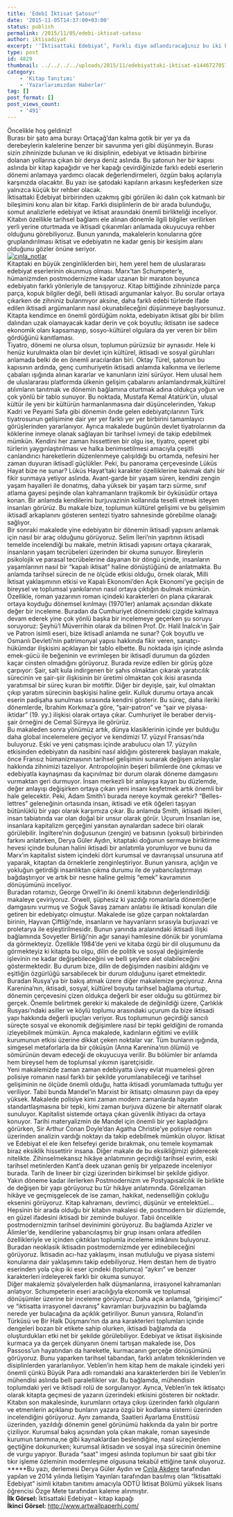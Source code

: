 ```yaml
---
title: 'Edebî İktisat Şatosu*'
date: '2015-11-05T14:37:00+03:00'
status: publish
permalink: /2015/11/05/edebi-iktisat-satosu
author: iktisadiyat
excerpt: '‘İktisattaki Edebiyat’, Farklı diye adlandıracağınız bu iki kolun aslında ne kadar birbirine yakın olduğunu, birini kullanarak diğerine nasıl ulaşabileceğinizi anlatan, içinde bundan çok daha ötesini barındıran bir hareket. Farklı disiplinlerin bir arada bulunduğu, somut analizlerle edebiyat ve iktisat arasındaki birlikteliği inceleyen ‘İktisattaki Edebiyat’ kitabının incelemesi sizlerle…'
type: post
id: 4829
thumbnail: ../../../../uploads/2015/11/edebiyattaki-iktisat-e1446727057163-1-2-150x150.jpg
category:
    - 'Kitap Tanıtımı'
    - 'Yazarlarımızdan Haberler'
tag: []
post_format: []
post_views_count:
    - '491'
---
```

Öncelikle hoş geldiniz!  
Burası bir şato ama burayı Ortaçağ’dan kalma gotik bir yer ya da derebeylerin kalelerine benzer bir savunma yeri gibi düşünmeyin. Burası sizin zihninizde bulunan ve iki disiplinin, edebiyat ve iktisadın birbirine dolanan yollarına çıkan bir derya deniz aslında. Bu şatonun her bir kapısı aslında bir kitap kapağıdır ve her kapağı çevirdiğinizde farklı edebi eserlerin dönemi anlamaya yardımcı olacak değerlendirmeleri, özgün bakış açılarıyla karşınızda olacaktır. Bu yazı ise şatodaki kapıların arkasını keşfederken size yalnızca küçük bir rehber olacak.  
İktisattaki Edebiyat birbirinden uzakmış gibi görülen iki dalın çok katmanlı bir bileşimini konu alan bir kitap. Farklı disiplinlerin de bir arada bulunduğu, somut analizlerle edebiyat ve iktisat arasındaki önemli birlikteliği inceliyor. Kitabın özellikle tarihsel bağlamı ele alınan dönemle ilgili bilgiler verilirken yerli yerine oturtmada ve iktisadi çıkarımları anlamada okuyucuya rehber olduğunu görebiliyoruz. Bunun yanında, makalelerin konularına göre gruplandırılması iktisat ve edebiyatın ne kadar geniș bir kesișim alanı olduğunu gözler önüne seriyor.  
[![cınla_notlar](../../../../uploads/2015/11/cinla_notlar-1-1.jpg)](https://iktisadiyat.com/wp-content/uploads/2015/11/cinla_notlar-1-1.jpg)  
Kitaptaki en büyük zenginliklerden biri, hem yerel hem de uluslararası edebiyat eserlerinin okunmuș olması. Marx’tan Schumpeter’e, hümanizmden postmodernizme kadar uzanan bir maraton boyunca edebiyatın farklı yönleriyle de tanışıyoruz. Kitap bittiğinde zihninizde parça parça, kopuk bilgiler değil, belli iktisadi argumanlar kalıyor. Bu sorular ortaya çıkarken de zihniniz bulanmıyor aksine, daha farklı edebi türlerde ifade edilen iktisadi argümanların nasıl okunabileceğini düşünmeye başlıyorsunuz. Kitapta kendimce en önemli gördüğüm nokta, edebiyatın iktisat gibi bir bilim dalından uzak olamayacak kadar derin ve çok boyutlu; iktisatın ise sadece ekonomik olanı kapsamayıp, sosyo-kültürel olgulara da yer veren bir bilim gördüğünü kanıtlaması.  
Tiyatro, dönemi ne olursa olsun, toplumun pürüzsüz bir aynasıdır. Hele ki henüz kurulmakta olan bir devlet için kültürel, iktisadi ve sosyal güruhları anlamada belki de en önemli aracılardan biri. Oktay Türel, şatonun bu kapısının ardında, genç cumhuriyetin iktisadi anlamda kalkınma ve ilerleme çabaları ışığında alınan kararlar ve kanunların izini sürüyor. Hem ulusal hem de uluslararası platformda ülkenin gelişim çabalarını anlamlandırmak,kültürel atılımların tanıtmak ve dönemin bağlamına oturtmak adına oldukça yoğun ve çok yönlü bir tablo sunuyor. Bu noktada, Mustafa Kemal Atatürk’ün, ulusal kültür ile yeni bir kültürün harmanlanmasına dair düşüncelerinden, Yakup Kadri ve Peyami Safa gibi dönemin önde gelen edebiyatçılarının Türk tiyatrosunun gelişimine dair yer yer farklı yer yer birbirini tamamlayıcı görüşlerinden yararlanıyor. Ayrıca makalede bugünün devlet tiyatrolarının da köklerine inmeye olanak sağlayan bir tarihsel ivmeyi de takip edebilmek mümkün. Kendini her zaman hissettiren bir olgu ise, tiyatro, operet gibi türlerin yaygınlaştırılması ve halka benimsetilmesi amacıyla çeşitli canlandırıcı hareketlerin düzenlenmeye çalışıldığı bu ortamda, nefesini her zaman duyuran iktisadî güçlükler. Peki, bu panorama çerçevesinde Lüküs Hayat bize ne sunar? Lüküs Hayat’taki karakter özelliklerine bakmak dahi bir fikir sunmaya yetiyor aslında. Avant-garde bir yaşam süren, kendini zengin yaşam hayalleri ile donatmış, daha yüksek bir yaşam tarzı sürme, sınıf atlama gayesi peşinde olan kahramanların trajikomik bir öyküsüdür ortaya konan. Bir anlamda kendilerini burjuvazinin kollarında teselli etmek isteyen insanları görürüz. Bu makale bize, toplumun kültürel gelişimi ve bu gelișimim iktisadî arkaplanını gösteren sentezi tiyatro sahnesinde görebilme olanağı sağlıyor.  
Bir sonraki makalede yine edebiyatın bir dönemin iktisadî yapısını anlamak için nasıl bir araç olduğunu görüyoruz. Selim İleri’nin yapıtının iktisadi temelde incelendiği bu makale, metnin iktisadi yapısını ortaya çıkararak, insanların yaşam tecrübeleri üzerinden bir okuma sunuyor. Bireylerin psikolojik ve parasal tecrübelerine dayanan bir döngü içinde, insanların yaşamlarının nasıl bir “kapalı iktisat” haline dönüştüğünü de anlatmakta. Bu anlamda tarihsel sürecin de ne ölçüde etkisi olduğu, örnek olarak, Milli İktisat yaklaşımının etkisi ve Kapalı Ekonomi’den Açık Ekonomi’ye geçişin de bireysel ve toplumsal yankılarının nasıl ortaya çıktığın ıbulmak mümkün. Özellikle, roman yazarının roman içindeki karakterleri ön plana çıkararak ortaya koyduğu dönemsel kırılmayı (1970’ler) anlamak açısından dikkate değer bir inceleme. Buradan da Cumhuriyet dönemindeki çizgide kalmaya devam ederek yine çok yönlü bașka bir incelemeye geçerken şu soruyu soruyoruz: Şeyhü’l Müverrihin olarak da bilinen Prof. Dr. Halil İnalcık’ın Şair ve Patron isimli eseri, bize iktisadî anlamda ne sunar? Çok boyutlu ve Osmanlı Devleti’nin patrimonyal yapısı hakkında fikir veren, sanatçı-hükümdar ilişkisini açıklayan bir tablo elbette. Bu noktada işin içinde aslında emek-gücü ile beğeninin ve evrimleşen bir iktisadî durumun da gözden kaçar cinsten olmadığını görüyoruz. Burada revize edilen bir görüş göze çarpıyor: Şair, salt kula indirgenen bir şahıs olmaktan çıkarak yaratıcılık sürecinin ve şair-şiir ilişkisinin bir üretimi olmaktan çok ikisi arasında yaratımsal bir süreç kuran bir motiftir. Diğer bir deyişle, şair, kul olmaktan çıkıp yaratım sürecinin başkişisi haline gelir. Kulluk durumu ortaya ancak eserin padişaha sunulması sırasında kendini gösterir. Bu süreç, daha ileriki dönemlerde, İbrahim Korkmaz’a göre, “şair-patron” ve “şair ve piyasa-iktidar” (19. yy.) ilişkisi olarak ortaya çıkar. Cumhuriyet ile beraber derviş-şair örneğini de Cemal Süreyya ile görürüz.  
Bu makaleden sonra yönümüz artık, dünya klasiklerinin içinde yer bulduğu daha global incelemelere geçiyor ve kendimizi 17. yüzyıl Fransası’nda buluyoruz. Eski ve yeni çatışması içinde arabulucu olan 17. yüzyılın etkisinden edebiyatın da nasibini nasıl aldığını göstererek başlayan makale, önce Fransız hümanizmasının tarihsel gelişimini sunarak değişen anlayışlar hakkında zihnimizi tazeliyor. Antropolojinin beşeri bilimlerde öne çıkması ve edebiyatla kaynaşması da kaçınılmaz bir durum olarak döneme damgasını vurmaktan geri durmuyor. İnsan merkezli bir anlayışa kayan bu düzlemde, değer anlayışı değişirken ortaya çıkan yeni insanı keşfetmek artık önemli bir hale gelecektir. Peki, Adam Smith’i burada nereye koymak gerekir? “Belles-lettres” geleneğinin ortasında insan, iktisadi ve etik öğeleri taşıyan bütünlüklü bir yapı olarak karşımıza çıkar. Bu anlamda Smith, iktisadi itkileri, insan tabiatında var olan doğal bir unsur olarak görür. Uçurum İnsanları ise, insanlara kapitalizm gerçeğini yansıtan aynalardan sadece biri olarak görülebilir. İngiltere’nin doğusunun (zengin) ve batısının (yoksul) birbirinden farkını anlatırken, Derya Güler Aydın, kitaptaki doğunun sermaye biriktirme hevesi içinde bulunan halini iktisadi bir anlatımla yorumluyor ve bunu da Marx’ın kapitalist sistem içindeki dört kurumsal ve davranışsal unsuruna atıf yaparak, kitaptan da örneklerle zenginleştiriyor. Bunun yanısıra, açlığın ve yokluğun getirdiği insanlıktan çıkma durumu ile de yabancılaştırmayı bağdaştırıyor ve artık bir nesne haline gelmiş “emek” kavramının dönüşümünü inceliyor.  
Buradan rotamızı, George Orwell’in iki önemli kitabının değerlendirildiği makaleye çeviriyoruz. Orwell, şüphesiz ki yazdığı romanlarla dönem(ler)e damgasını vurmuş ve Soğuk Savaş zamanı anlatısı ile iktisadi konuları dile getiren bir edebiyatçı olmuştur. Makalede ise göze çarpan noktalardan birinin, Hayvan Çiftliği’nde, insanların ve hayvanların sırasıyla burjuvazi ve proletarya ile eşleştirilmesidir. Bunun yanında aralarındaki iktisadi ilişki bağlamında Sovyetler Birliği’nin ağır sanayi hamlesine dönük bir yorumlama da görmekteyiz. Özellikle 1984’de yeni ve kitaba özgü bir dil oluşumunu da görmekteyiz ki kitapta bu olgu, dilin de politik ve sosyal değişimlerde işlevinin ne kadar değişebileceğini ve belli şeylere alet olabileceğini göstermektedir. Bu durum bize, dilin de değişimden nasibini aldığını ve eşitliğin özgürlüğü sarsabilecek bir durum olduğunu işaret etmektedir. Buradan Rusya’ya bir bakış atmak üzere diğer makalemize geçiyoruz. Anna Karenina’nın, iktisadi, sosyal, kültürel boyutu tarihsel bağlama oturtup, dönemin çerçevesini çizen oldukça değerli bir eser olduğu su götürmez bir gerçek. Önemle belirtmek gerekir ki makalede de değinildiği üzere, Çarlıklık Rusyası’ndaki asiller ve köylü toplumu arasındaki uçurum da bize iktisadi yapı hakkında değerli ipuçları veriyor. Rus toplumunun geçirdiği sancılı süreçte sosyal ve ekonomik değişimlere nasıl bir tepki geldiğini de romanda izleyebilmek mümkün. Ayrıca makalede, kadınların eğitimi ve evlilik kurumunun etkisi üzerine dikkat çeken noktalar var. Tüm bunların ışığında, simgesel metaforlarla da bir çöküşün (Anna Karenina’nın ölümü) ve sömürünün devam edeceği de okuyucuya verilir. Bu bölümler bir anlamda hem bireysel hem de toplumsal yıkımın işaretçisidir.  
Yeni makalemizde zaman zaman edebiyatta üvey evlat muamelesi gören polisiye romanın nasıl farklı bir şekilde yorumlanabileceği ve tarihsel gelişiminin ne ölçüde önemli olduğu, hatta iktisadi yorumlamada tuttuğu yer veriliyor. Tabii bunda Mandel’in Marxist bir iktisatçı olmasının payı da epey yüksek. Makalede polisiye kimi zaman modern zamanlarda hayatın standartlaşmasına bir tepki, kimi zaman burjuva düzene bir alternatif olarak sunuluyor. Kapitalist sistemde ortaya çıkan güvenlik ihtiyacı da ortaya konuyor. Tarihi materyalizmin de Mandel için önemli bir yer kapladığını görürken, Sir Arthur Conan Doyle’dan Agatha Christie’ye polisiye roman üzerinden analizin vardığı noktayı da takip edebilmek mümkün oluyor. İktisat ve Edebiyat el ele iken felsefeyi geride bırakmak, onu temele koymamak biraz eksiklik hissettirir insana. Diğer makale de bu eksikliğimizi giderecek nitelikte. Zihinselmekansız hikâye anlatımının geçirdiği tarihsel evrim, eski tarihsel metinlerden Kant’a deek uzanan geniş bir yelpazede inceleniyor burada. Tarih de lineer bir çizgi üzerinden birikimsel bir şekilde gidiyor. Yakın döneme kadar ilerlerken Postmodernizm ve Postyapısalcılık ile birlikte de değişen bir yapı görüyoruz bu tür hikâye anlatımında. Görelizaman hikâye ve geçmişgelecek de ise zaman, hakikat, nedenselliğin çokluğu eksenini görüyoruz. Kitap kahramanı, devrimci, düşünür ve entelektüel… Hepsinin bir arada olduğu bir kitabın makalesi de, postmodern bir düzlemde, en güzel ifadesini iktisadi bir zeminde buluyor. Tabii öncelikle postmodernizmin tarihsel devinimini görüyoruz. Bu bağlamda Azizler ve Âlimler’de, kendilerine yabancılaşmış bir grup insanı onlara atfedilen özellikleriyle ve içinden çıktıkları toplumla inceleme imkânını buluyoruz. Buradan neoklasik iktisadın postmodernizmde yer edinebileceğini görüyoruz. İktisadın acı-haz yaklaşımı, insan mutluluğu ve piyasa sistemi konularına dair yaklaşımını takip edebiliyoruz. Hem destan hem de tiyatro eserinden yola çıkıp iki eser içindeki (toplumca) “aykırı” ve benzer karakterleri irdeleyerek farklı bir okuma sunuyor.  
Diğer makalemiz șövalyelerden halk düşmanlarına, irrasyonel kahramanları anlatıyor. Schumpeterin eseri aracılığıyla ekonomik ve toplumsal dönüşümler üzerine bir inceleme görüyoruz. Daha açık anlamda, “girişimci” ve “iktisatta irrasyonel davranış” kavramları burjuvazinin bu bağlamda nerede yer bulacağına da açıklık getiriliyor. Bunun yanısıra, Roland’ın Türküsü ve Bir Halk Düşmanı’nın da ana karakterleri toplumları içinde dengeleri bozan bir etikete sahip olurken, iktisadi bağlamda da oluşturdukları etki net bir şekilde görülebiliyor. Edebiyat ve iktisat ilişkisinde kurmaca ya da gerçek dünyanın önemi tartışan makalede ise, Dos Passoss’un hayatından da hareketle, kurmacanın gerçeğe dönüşümünü görüyoruz. Bunu yaparken tarihsel tabandan, farklı anlatım tekniklerinden ve disiplinlerden yararlanılıyor. Veblen’in hem kitap hem de makale içindeki yeri önemli çünkü Büyük Para adlı romandaki ana karakterlerden biri ile Veblen’in mühendisi aslında belli paralellikler var. Bu bağlamda, mühendisin toplumdaki yeri ve iktisadi rolü de sorgulanıyor. Ayrıca, Veblen’in tek iktisatçı olarak kitapta geçmesi de yazarın üzerindeki etkisini gösteren bir noktadır. Kitabın son makalesinde, kurumların ortaya çıkışı üzerinden farklı olguların ve etmenlerin açıklanıp bunların yazara özgü bir kodlama sistemi üzerinden incelendiğini görüyoruz. Aynı zamanda, Saatleri Ayarlama Enstitüsü üzerinden, yazıldığı dönemin genel görünümü hakkında da yalın bir portre çiziliyor. Kurumsal bakış açısından yola çıkan makale, roman sayesinde kurumun tanımına,ne gibi kaynaklardan beslendiğine, nasıl süreçlerden geçtiğine dokunurken; kurumsal iktisadın ve sosyal inşa sürecinin önemine de vurgu yapıyor. Burada “saat” imgesi aslında toplumun bir saat gibi tıkır tıkır işleme özleminin modernleşme olgusuna tekabül ettiğine tanık oluyoruz.  
**\***Bu yazı, derlemesi Derya Güler Aydın ve [Çınla Akdere](http://www.iktisadiyat.com/author/cinla-akdere/) tarafından yapılan ve 2014 yılında İletişim Yayınları tarafından basılmış olan “İktisattaki Edebiyat” isimli kitabın tanıtımı amacıyla ODTÜ İktisat Bölümü yüksek lisans öğrencisi Özge Mete tarafından kaleme alınmıştır.  
**İlk Görsel:** İktisattaki Edebiyat – kitap kapağı  
**İkinci Görsel:** http://www.artwallpaperhi.com/